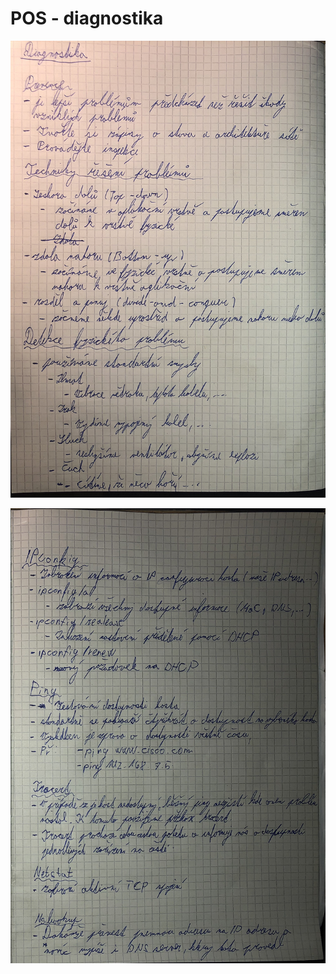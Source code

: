 # POS - diagnostika

![Diagnostikastr1](https://github.com/DerankX/Homework/blob/master/POS%20-%20Diagnostika/pos%20-%20diagnostika%20str1.JPG)


![Diagnostikastr2](https://github.com/DerankX/Homework/blob/master/POS%20-%20Diagnostika/pos%20-%20diagnostika%20str2.JPG)
